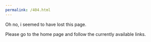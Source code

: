 ```yaml
---
permalink: /404.html
---
```

Oh no, i seemed to have lost this page.

Please go to the home page and follow the currently available links.
